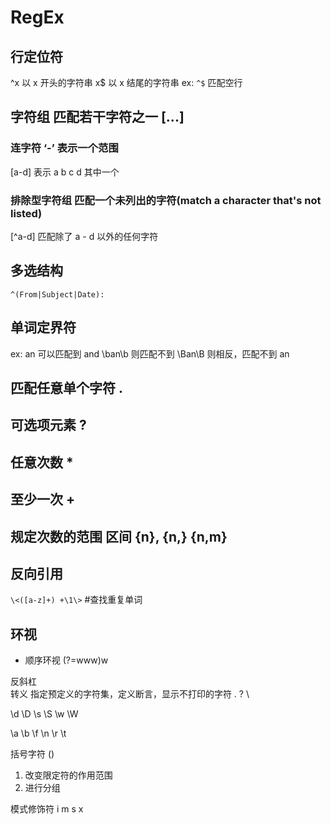 # RegEx

## 行定位符
^x  以 x 开头的字符串
x$  以 x 结尾的字符串
ex: `^$` 匹配空行

## 字符组 匹配若干字符之一 [...]

### 连字符 ‘-’ 表示一个范围
[a-d]  表示 a b c d 其中一个

### 排除型字符组 匹配一个未列出的字符(match a character that's not listed)
[^a-d] 匹配除了 a - d 以外的任何字符

## 多选结构
`^(From|Subject|Date): `

## 单词定界符
ex: an 可以匹配到 and
\ban\b 则匹配不到
\Ban\B 则相反，匹配不到 an 

## 匹配任意单个字符 .

## 可选项元素 ?

## 任意次数 *

## 至少一次 +

## 规定次数的范围 区间 {n}, {n,} {n,m}

## 反向引用
`\<([a-z]+) +\1\>` #查找重复单词

## 环视
* 顺序环视 (?=www)w

反斜杠 \
转义 指定预定义的字符集，定义断言，显示不打印的字符
\. \? \\

\d
\D
\s
\S
\w
\W

\a
\b
\f
\n
\r
\t

括号字符 ()
1. 改变限定符的作用范围
2. 进行分组

模式修饰符
i
m
s
x
